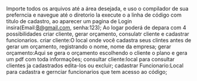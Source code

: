 Importe todos os arquivos até a área desejada, e uso o compilador de sua preferncia e navegue até o diretorio la execute o a linha de código com titulo de cadastro,
ao aparecer um pagina de Login insira(Email:B@gmail.com, senha:123);
Ao logar poderá de depara com 4 possibilidades criar cliente, gerar orçamento, consulatr cliente e cadastrar funcionarios.
criar cliente:O local onde você cadastra seus clintes antes de gerar um orçamento, registrando o nome, nome da empresa;
gerar orçamento:Aqui se gera o orçamento escolhendo o cliente o plano e gera um pdf com toda informações;
consultar cliente:local para consultar clientes ja cadastrados edita-los ou excluir;
cadastrar Funcionario:Local para cadastra e gernciar funcionarios que tem acesso ao código;
